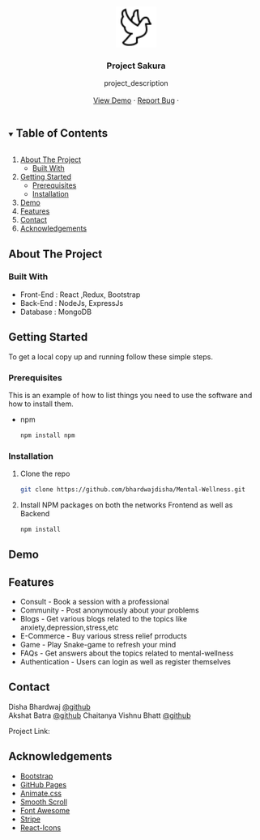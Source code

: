 <!-- PROJECT LOGO -->
<br />
<p align="center">
  <a href="https://github.com/bhardwajdisha/Mental-Wellness">
    <img src="images/logo1.png" alt="Logo" width="80" height="80" color='white'>
  </a>

  <h3 align="center">Project Sakura</h3>

  <p align="center">
    project_description
    <br />
    <br />
    <a href="https://modest-ride-5e0945.netlify.app/">View Demo</a>
    ·
    <a href="https://github.com/bhardwajdisha/Mental-Wellness/issues">Report Bug</a>
    ·
  </p>
</p>
<!-- TABLE OF CONTENTS -->
<details open="open">
  <summary><h2 style="display: inline-block">Table of Contents</h2></summary>
  <ol>
    <li>
      <a href="#about-the-project">About The Project</a>
      <ul>
        <li><a href="#built-with">Built With</a></li>
      </ul>
    </li>
    <li>
      <a href="#getting-started">Getting Started</a>
      <ul>
        <li><a href="#prerequisites">Prerequisites</a></li>
        <li><a href="#installation">Installation</a></li>
      </ul>
    </li>
    <li><a href="#demo">Demo</a></li>
    <li><a href="#features">Features</a></li>
    <li><a href="#contact">Contact</a></li>
    <li><a href="#acknowledgements">Acknowledgements</a></li>
  </ol>
</details>

<!-- ABOUT THE PROJECT -->
## About The Project

### Built With
<ul>
    <li> Front-End : React ,Redux, Bootstrap </li>
    <li>Back-End : NodeJs, ExpressJs</li>
    <li>Database : MongoDB</li>
</ul>

<!-- GETTING STARTED -->
## Getting Started

To get a local copy up and running follow these simple steps.

### Prerequisites

This is an example of how to list things you need to use the software and how to install them.
* npm
  ```sh
  npm install npm
  ```

### Installation

1. Clone the repo
   ```sh
   git clone https://github.com/bhardwajdisha/Mental-Wellness.git
   ```
2. Install NPM packages on both the networks Frontend as well as Backend
   ```sh
   npm install
   ```

<!-- Demo EXAMPLES -->
## Demo


<!-- Features-->
## Features

- Consult    - Book a session with a professional
- Community  - Post anonymously about your problems
- Blogs      - Get various blogs related to the topics like anxiety,depression,stress,etc
- E-Commerce - Buy various stress relief prroducts
- Game       - Play Snake-game to refresh your mind
- FAQs       - Get answers about the topics related to mental-wellness
- Authentication - Users can login as well as register themselves


<!-- CONTACT -->
## Contact

Disha Bhardwaj  [@github](https://github.com/bhardwajdisha) 
<br>
Akshat Batra  [@github](https://github.com/Akshat-Batra) 
Chaitanya Vishnu Bhatt [@github](https://github.com/CzarCVB)

Project Link: [](https://github.com/bhardwajdisha/Mental-Wellness)

<!-- ACKNOWLEDGEMENTS -->
## Acknowledgements
* [Bootstrap](https://getbootstrap.com/)
* [GitHub Pages](https://pages.github.com)
* [Animate.css](https://daneden.github.io/animate.css)
* [Smooth Scroll](https://github.com/cferdinandi/smooth-scroll)
* [Font Awesome](https://fontawesome.com)
* [Stripe](https://stripe.com/en-in)
* [React-Icons](https://react-icons.github.io/react-icons/)
